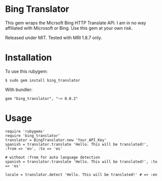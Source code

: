 Bing Translator
===============

This gem wraps the Micrsoft Bing HTTP Translate API.
I am in no way affiliated with Microsoft or Bing.
Use this gem at your own risk.

Released under MIT.
Tested with MRI 1.8.7 only.

Installation
============

To use this rubygem:

    $ sudo gem install bing_translator

With bundler:

    gem "bing_translator", "~> 0.0.2"

Usage
=====

    require 'rubygems'
    require 'bing_translator'
    translator = BingTranslator.new 'Your_API_Key'
    spanish = translator.translate 'Hello. This will be translated!', :from => 'en', :to => 'es'

    # without :from for auto language detection
    spanish = translator.translate 'Hello. This will be translated!', :to => 'es'

    locale = translator.detect 'Hello. This will be translated!' # => :en
